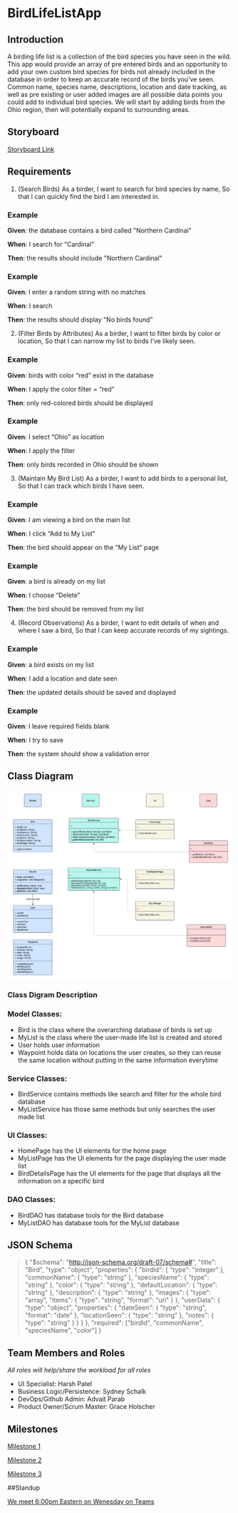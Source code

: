 # BirdLifeListApp

## Introduction

A birding life list is a collection of the bird species you have seen in the wild. This app would provide an array of pre entered birds and an opportunity to add your own custom bird species for birds not already included in the database in order to keep an accurate record of the birds you’ve seen. Common name, species name, descriptions, location and date tracking, as well as pre existing or user added images are all possible data points you could add to individual bird species. We will start by adding birds from the Ohio region, then will potentially expand to surrounding areas.

## Storyboard

[Storyboard Link](https://github.com/advaitparab/BirdLifeListApp/blob/main/Winged%20Waypoints%20(2).pdf)

## Requirements

1) (Search Birds) As a birder, I want to search for bird species by name, So that I can quickly find the bird I am interested in.

### Example

**Given**: the database contains a bird called "Northern Cardinal"

**When**: I search for "Cardinal"

**Then**: the results should include "Northern Cardinal"

### Example

**Given**: I enter a random string with no matches

**When**: I search

**Then**: the results should display "No birds found"

2) (Filter Birds by Attributes) As a birder, I want to filter birds by color or location, So that I can narrow my list to birds I’ve likely seen.

### Example

**Given**: birds with color “red” exist in the database

**When**: I apply the color filter = “red”

**Then**: only red-colored birds should be displayed

### Example

**Given**: I select “Ohio” as location

**When**: I apply the filter

**Then**: only birds recorded in Ohio should be shown

3) (Maintain My Bird List) As a birder, I want to add birds to a personal list, So that I can track which birds I have seen.

### Example
   
**Given**: I am viewing a bird on the main list

**When**: I click “Add to My List”

**Then**: the bird should appear on the "My List" page

### Example

**Given**: a bird is already on my list

**When**: I choose “Delete”

**Then**: the bird should be removed from my list

4) (Record Observations) As a birder, I want to edit details of when and where I saw a bird, So that I can keep accurate records of my sightings.

### Example

**Given**: a bird exists on my list

**When**: I add a location and date seen

**Then**: the updated details should be saved and displayed

### Example

**Given**: I leave required fields blank

**When**: I try to save

**Then**: the system should show a validation error

## Class Diagram 

![MyWingedWaypointsClassDiagram](https://github.com/advaitparab/BirdLifeListApp/blob/main/Class%20Diagram%20-%20Winged%20Waypoints.png)

### Class Digram Description

### Model Classes:
- Bird is the class where the overarching database of birds is set up
- MyList is the class where the user-made life list is created and stored
- User holds user information
- Waypoint holds data on locations the user creates, so they can reuse the same location without putting in the same information everytime

### Service Classes:
- BirdService contains methods like search and filter for the whole bird database
- MyListService has those same methods but only searches the user made list

### UI Classes:
- HomePage has the UI elements for the home page
- MyListPage has the UI elements for the page displaying the user made list
- BirdDetailsPage has the UI elements for the page that displays all the information on a specific bird

### DAO Classes:
- BirdDAO has database tools for the Bird database
- MyListDAO has database tools for the MyList database

## JSON Schema
> {
>   "$schema": "http://json-schema.org/draft-07/schema#",
>   "title": "Bird",
>   "type": "object",
>   "properties": {
>     "birdId": { "type": "integer" },
>     "commonName": { "type": "string" },
>     "speciesName": { "type": "string" },
>     "color": { "type": "string" },
>     "defaultLocation": { "type": "string" },
>     "description": { "type": "string" },
>     "images": {
>       "type": "array",
>       "items": { "type": "string", "format": "uri" }
>     },
>     "userData": {
>       "type": "object",
>       "properties": {
>         "dateSeen": { "type": "string", "format": "date" },
>        "locationSeen": { "type": "string" },
>         "notes": { "type": "string" }
>       }
>     }
>   },
>   "required": ["birdId", "commonName", "speciesName", "color"]
> }

## Team Members and Roles
*All roles will help/share the workload for all roles*
- UI Specialist: Harsh Patel
- Business Logic/Persistence: Sydney Schalk
- DevOps/Github Admin: Advait Parab
- Product Owner/Scrum Master: Grace Holscher

## Milestones

[Milestone 1](https://github.com/advaitparab/BirdLifeListApp/milestone/1)

[Milestone 2](https://github.com/advaitparab/BirdLifeListApp/milestone/2)

[Milestone 3](https://github.com/advaitparab/BirdLifeListApp/milestone/3)

##Standup

[We meet 6:00pm Eastern on Wenesday on Teams](https://teams.microsoft.com/l/meetup-join/19%3ameeting_NTA3YzdhOGYtZWFmMS00ZTAyLWFiODMtZTEzZTEzMDcxMDU1%40thread.v2/0?context=%7b%22Tid%22%3a%22f5222e6c-5fc6-48eb-8f03-73db18203b63%22%2c%22Oid%22%3a%226e65e3a8-fa49-4627-86d6-1467671124b9%22%7d)
